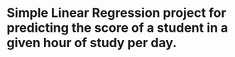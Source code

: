 # Simple Linear Regression project for predicting the score of a student in a given hour of study per day.
